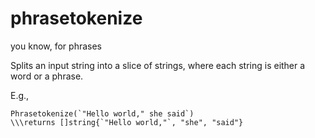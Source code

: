 # phrasetokenize
you know, for phrases

Splits an input string into a slice of strings, where each string is either a word or a phrase.

E.g., 

```
Phrasetokenize(`"Hello world," she said`)
\\\returns []string{`"Hello world,"`, "she", "said"}
```

